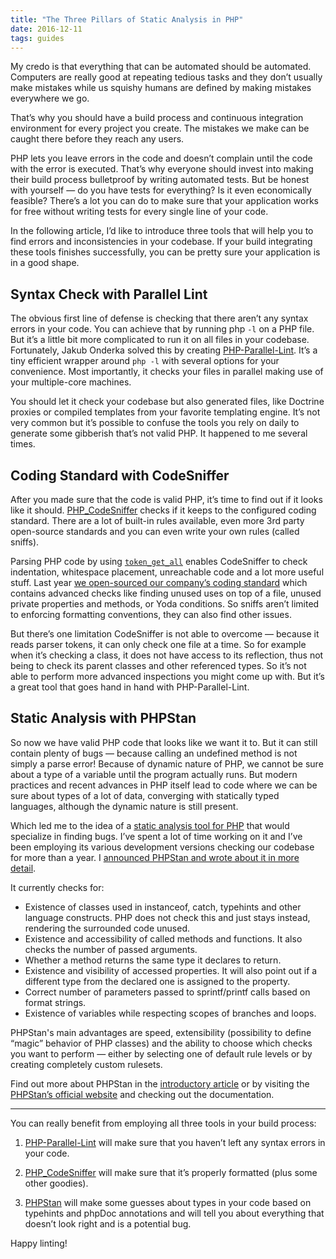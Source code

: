 ```yaml
---
title: "The Three Pillars of Static Analysis in PHP"
date: 2016-12-11
tags: guides
---
```


My credo is that everything that can be automated should be automated. Computers are really good at repeating tedious tasks and they don’t usually make mistakes while us squishy humans are defined by making mistakes everywhere we go.

That’s why you should have a build process and continuous integration environment for every project you create. The mistakes we make can be caught there before they reach any users.

PHP lets you leave errors in the code and doesn’t complain until the code with the error is executed. That’s why everyone should invest into making their build process bulletproof by writing automated tests. But be honest with yourself — do you have tests for everything? Is it even economically feasible? There’s a lot you can do to make sure that your application works for free without writing tests for every single line of your code.

In the following article, I’d like to introduce three tools that will help you to find errors and inconsistencies in your codebase. If your build integrating these tools finishes successfully, you can be pretty sure your application is in a good shape.

## Syntax Check with Parallel Lint

The obvious first line of defense is checking that there aren’t any syntax errors in your code. You can achieve that by running php `-l` on a PHP file. But it’s a little bit more complicated to run it on all files in your codebase. Fortunately, Jakub Onderka solved this by creating [PHP-Parallel-Lint](https://github.com/JakubOnderka/PHP-Parallel-Lint). It’s a tiny efficient wrapper around `php -l` with several options for your convenience. Most importantly, it checks your files in parallel making use of your multiple-core machines.

You should let it check your codebase but also generated files, like Doctrine proxies or compiled templates from your favorite templating engine. It’s not very common but it’s possible to confuse the tools you rely on daily to generate some gibberish that’s not valid PHP. It happened to me several times.

## Coding Standard with CodeSniffer

After you made sure that the code is valid PHP, it’s time to find out if it looks like it should. [PHP_CodeSniffer](https://github.com/squizlabs/PHP_CodeSniffer) checks if it keeps to the configured coding standard. There are a lot of built-in rules available, even more 3rd party open-source standards and you can even write your own rules (called sniffs).

Parsing PHP code by using [`token_get_all`](https://secure.php.net/manual/en/function.token-get-all.php) enables CodeSniffer to check indentation, whitespace placement, unreachable code and a lot more useful stuff. Last year [we open-sourced our company’s coding standard](https://medium.com/@ondrejmirtes/slevomat-coding-standard-861267de576f) which contains advanced checks like finding unused uses on top of a file, unused private properties and methods, or Yoda conditions. So sniffs aren’t limited to enforcing formatting conventions, they can also find other issues.

But there’s one limitation CodeSniffer is not able to overcome — because it reads parser tokens, it can only check one file at a time. So for example when it’s checking a class, it does not have access to its reflection, thus not being to check its parent classes and other referenced types. So it’s not able to perform more advanced inspections you might come up with. But it’s a great tool that goes hand in hand with PHP-Parallel-Lint.

## Static Analysis with PHPStan

So now we have valid PHP code that looks like we want it to. But it can still contain plenty of bugs — because calling an undefined method is not simply a parse error! Because of dynamic nature of PHP, we cannot be sure about a type of a variable until the program actually runs. But modern practices and recent advances in PHP itself lead to code where we can be sure about types of a lot of data, converging with statically typed languages, although the dynamic nature is still present.

Which led me to the idea of a [static analysis tool for PHP](https://github.com/phpstan/phpstan) that would specialize in finding bugs. I’ve spent a lot of time working on it and I’ve been employing its various development versions checking our codebase for more than a year. I [announced PHPStan and wrote about it in more detail](/blog/find-bugs-in-your-code-without-writing-tests).

It currently checks for:

- Existence of classes used in instanceof, catch, typehints and other language constructs. PHP does not check this and just stays instead, rendering the surrounded code unused.
- Existence and accessibility of called methods and functions. It also checks the number of passed arguments.
- Whether a method returns the same type it declares to return.
- Existence and visibility of accessed properties. It will also point out if a different type from the declared one is assigned to the property.
- Correct number of parameters passed to sprintf/printf calls based on format strings.
- Existence of variables while respecting scopes of branches and loops.

PHPStan's main advantages are speed, extensibility (possibility to define “magic” behavior of PHP classes) and the ability to choose which checks you want to perform — either by selecting one of default rule levels or by creating completely custom rulesets.

Find out more about PHPStan in the [introductory article](/blog/find-bugs-in-your-code-without-writing-tests) or by visiting the [PHPStan’s official website](https://phpstan.org/) and checking out the documentation.

---

You can really benefit from employing all three tools in your build process:

1. [PHP-Parallel-Lint](https://github.com/JakubOnderka/PHP-Parallel-Lint) will make sure that you haven’t left any syntax errors in your code.

1. [PHP_CodeSniffer](https://github.com/squizlabs/PHP_CodeSniffer) will make sure that it’s properly formatted (plus some other goodies).

1. [PHPStan](https://github.com/phpstan/phpstan) will make some guesses about types in your code based on typehints and phpDoc annotations and will tell you about everything that doesn’t look right and is a potential bug.

Happy linting!
